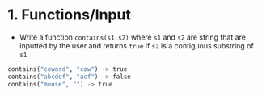 # 1. Functions/Input
- Write a function `contains(s1,s2)` where `s1` and `s2` are string that are inputted by the user and returns `true` if `s2` is a contiguous substring of `s1`
```python
contains("coward", "cow") -> true
contains("abcdef", "acf") -> false
contains("moose", "") -> true
```
